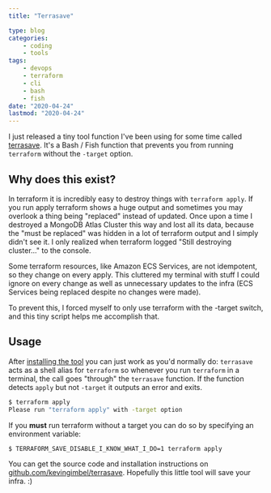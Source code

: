 ```yaml
---
title: "Terrasave"

type: blog
categories:
    - coding
    - tools
tags:
    - devops
    - terraform
    - cli
    - bash
    - fish
date: "2020-04-24"
lastmod: "2020-04-24"
---
```


I just released a tiny tool function I've been using for some time called [terrasave](https://github.com/kevingimbel/terrasave "View terrasave source code on GitHub"). It's a Bash / Fish function that prevents you from running `terraform` without the `-target` option.

## Why does this exist? 

In terraform it is incredibly easy to destroy things with `terraform apply`. If you run apply terraform shows a huge output and sometimes you may overlook a thing being "replaced" instead of updated. Once upon a time I destroyed a MongoDB Atlas Cluster this way and lost all its data, because the "must be replaced" was hidden in a lot of terraform output and I simply didn't see it. I only realized when terraform logged "Still destroying cluster..." to the console.

Some terraform resources, like Amazon ECS Services, are not idempotent, so they change on every apply. This cluttered my terminal with stuff I could ignore on every change as well as unnecessary updates to the infra (ECS Services being replaced despite no changes were made).

To prevent this, I forced myself to only use terraform with the -target switch, and this tiny script helps me accomplish that.

## Usage

After [installing the tool](https://github.com/kevingimbel/terrasave#installation "View installation instructions on GitHub.com") you can just work as you'd normally do: `terrasave` acts as a shell alias for `terraform` so whenever you run `terraform` in a terminal, the call goes "through" the `terrasave` function. If the function detects `apply` but not `-target` it outputs an error and exits.

```bash 
$ terraform apply
Please run "terraform apply" with -target option
```

If you **must** run terraform without a target you can do so by specifying an environment variable:

```bash
$ TERRAFORM_SAVE_DISABLE_I_KNOW_WHAT_I_DO=1 terraform apply
```

You can get the source code and installation instructions on [github.com/kevingimbel/terrasave](https://github.com/kevingimbel/terrasave). Hopefully this little tool will save your infra. :) 

